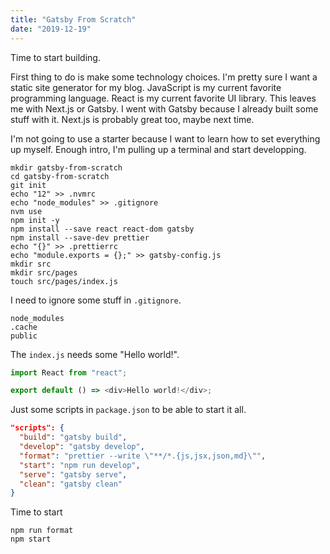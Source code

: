 ```yaml
---
title: "Gatsby From Scratch"
date: "2019-12-19"
---
```


Time to start building.

First thing to do is make some technology choices. I'm pretty sure I want a static site generator for my blog. JavaScript is my current favorite programming language. React is my current favorite UI library. This leaves me with Next.js or Gatsby. I went with Gatsby because I already built some stuff with it. Next.js is probably great too, maybe next time.

I'm not going to use a starter because I want to learn how to set everything up myself. Enough intro, I'm pulling up a terminal and start developping.

```shell
mkdir gatsby-from-scratch
cd gatsby-from-scratch
git init
echo "12" >> .nvmrc
echo "node_modules" >> .gitignore
nvm use
npm init -y
npm install --save react react-dom gatsby
npm install --save-dev prettier
echo "{}" >> .prettierrc
echo "module.exports = {};" >> gatsby-config.js
mkdir src
mkdir src/pages
touch src/pages/index.js
```

I need to ignore some stuff in `.gitignore`.

```
node_modules
.cache
public
```

The `index.js` needs some "Hello world!".

```js
import React from "react";

export default () => <div>Hello world!</div>;
```

Just some scripts in `package.json` to be able to start it all.

```json
"scripts": {
  "build": "gatsby build",
  "develop": "gatsby develop",
  "format": "prettier --write \"**/*.{js,jsx,json,md}\"",
  "start": "npm run develop",
  "serve": "gatsby serve",
  "clean": "gatsby clean"
}
```

Time to start

```shell
npm run format
npm start
```
